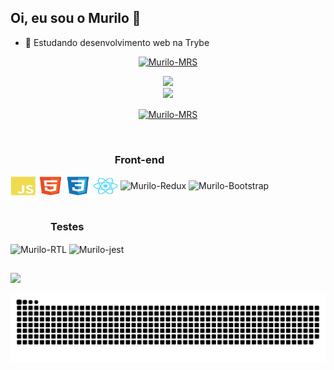 ## Oi, eu sou o Murilo 👋

- 🌱 Estudando desenvolvimento web na Trybe
<div align="center">
  <p> <a href="https://github.com/ryo-ma/github-profile-trophy"><img src="https://github-profile-trophy.vercel.app/?username=Murilo-MRS&theme=darkhub" alt="Murilo-MRS" /></a> </p>
  <a href="https://github.com/Murilo-MRS">
  <img height="180em" src="https://github-readme-stats.vercel.app/api?username=Murilo-MRS&show_icons=true&theme=chartreuse-dark&include_all_commits=true&count_private=true"/><br/>
  <img height="180em" src="https://github-readme-stats.vercel.app/api/top-langs/?username=Murilo-MRS&layout=compact&langs_count=7&theme=chartreuse-dark"/>
  <p><img  align="center" src="https://github-readme-streak-stats.herokuapp.com?user=Murilo-MRS&theme=highcontrast&date_format=j%20M%5B%20Y%5D&fire=DD2727)](https://git.io/streak-stats" alt="Murilo-MRS" /></p>
</div>
<div align="center" style="display: inline-block"><br>
<h3>Front-end</h3>
  <img align="center" alt="Murilo-Js" height="30" width="40" src="https://raw.githubusercontent.com/devicons/devicon/master/icons/javascript/javascript-plain.svg">
  <img align="center" alt="Murilo-HTML" height="30" width="40" src="https://raw.githubusercontent.com/devicons/devicon/master/icons/html5/html5-original.svg">
  <img align="center" alt="Murilo-CSS" height="30" width="40" src="https://raw.githubusercontent.com/devicons/devicon/master/icons/css3/css3-original.svg">
  <img align="center" alt="Murilo-Reactjs" height="30" width="40" src="https://raw.githubusercontent.com/devicons/devicon/master/icons/react/react-original.svg">
  <img align="center" alt="Murilo-Redux" height="30" width="40" src="https://cdn.jsdelivr.net/gh/devicons/devicon/icons/redux/redux-original.svg">
  <img align="center" alt="Murilo-Bootstrap" height="30" width="40" src="https://cdn.jsdelivr.net/gh/devicons/devicon/icons/bootstrap/bootstrap-original-wordmark.svg">
</div>
<div align="center" style="display: inline-block"><br>
<h3>Testes</h3>
  <img align="center" alt="Murilo-RTL" height="30" width="40" src="https://testing-library.com/img/octopus-128x128.png">
  <img align="center" alt="Murilo-jest" height="30" width="40" src="https://cdn.jsdelivr.net/gh/devicons/devicon/icons/jest/jest-plain.svg">
</div>
</div>
  
  ##
 
<div> 
  <a href="https://www.linkedin.com/in/murilo-rodrigues-santana" target="_blank"><img src="https://img.shields.io/badge/-LinkedIn-%230077B5?style=for-the-badge&logo=linkedin&logoColor=white" target="_blank"></a> 
 
  ![Snake animation](https://github.com/Murilo-MRS/Murilo-MRS/blob/output/github-contribution-grid-snake.svg)
</div>


